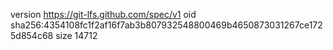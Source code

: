 version https://git-lfs.github.com/spec/v1
oid sha256:4354108fc1f2af16f7ab3b807932548800469b4650873031267ce1725d854c68
size 14712
